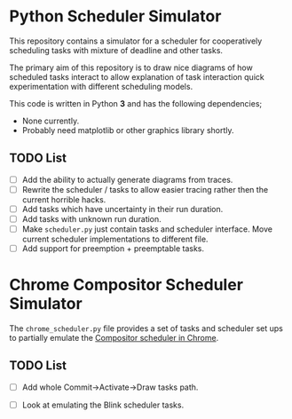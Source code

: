 
# Python Scheduler Simulator

This repository contains a simulator for a scheduler for cooperatively
scheduling tasks with mixture of deadline and other tasks.

The primary aim of this repository is to draw nice diagrams of how scheduled
tasks interact to allow explanation of task interaction quick experimentation
with different scheduling models.

This code is written in Python **3** and has the following dependencies;
 * None currently.
 * Probably need matplotlib or other graphics library shortly.

## TODO List

 - [ ] Add the ability to actually generate diagrams from traces.
 - [ ] Rewrite the scheduler / tasks to allow easier tracing rather then the
       current horrible hacks.
 - [ ] Add tasks which have uncertainty in their run duration.
 - [ ] Add tasks with unknown run duration.
 - [ ] Make `scheduler.py` just contain tasks and scheduler interface. Move
       current scheduler implementations to different file.
 - [ ] Add support for preemption + preemptable tasks.

# Chrome Compositor Scheduler Simulator

The `chrome_scheduler.py` file provides a set of tasks and scheduler set ups to
partially emulate the
[Compositor scheduler in Chrome](https://code.google.com/p/chromium/codesearch#chromium/src/cc/scheduler/).

## TODO List

 - [ ] Add whole Commit->Activate->Draw tasks path.
 - [ ] Look at emulating the Blink scheduler tasks.

